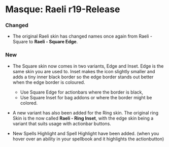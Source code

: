 # Masque: Raeli r19-Release
### Changed
* The original Raeli skin has changed names once again from Raeli - Square to **Raeli - Square Edge**.

### New
* The Square skin now comes in two variants, Edge and Inset. Edge is the same skin you are used to. Inset makes the icon slightly smaller and adds a tiny inner black border so the edge border stands out better when the edge border is coloured.
  * Use Square Edge for actionbars where the border is black,
  * Use Square Inset for bag addons or where the border might be colored.

* A new variant has also been added for the Ring skin. The original ring Skin is the now called **Raeli - Ring Inset**, with the edge skin being a variant that suits usage with actionbar buttons.

* New Spells Highlight and Spell Highlight have been added. (when you hover over an ability in your spellbook and it highlights the actionbutton)